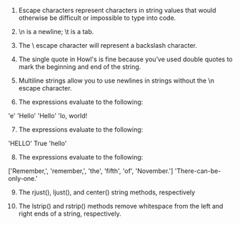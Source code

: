 1. Escape characters represent characters in string values that would otherwise be difficult or impossible to type into code.

2. \n is a newline; \t is a tab.

3. The \\ escape character will represent a backslash character.

4. The single quote in Howl's is fine because you’ve used double quotes to mark the beginning and end of the string.

5. Multiline strings allow you to use newlines in strings without the \n escape character.

6. The expressions evaluate to the following:

'e'
'Hello'
'Hello'
'lo, world!

7. The expressions evaluate to the following:

'HELLO'
True
'hello'

8. The expressions evaluate to the following:

['Remember,', 'remember,', 'the', 'fifth', 'of', 'November.']
'There-can-be-only-one.'

9. The rjust(), ljust(), and center() string methods, respectively

10. The lstrip() and rstrip() methods remove whitespace from the left and right ends of a string, respectively.
